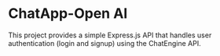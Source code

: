 # ChatApp-Open AI
 This project provides a simple Express.js API that handles user authentication (login and signup) using the ChatEngine API. 

